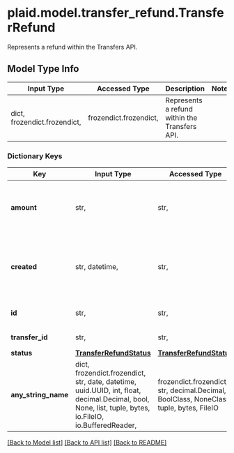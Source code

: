 # plaid.model.transfer_refund.TransferRefund

Represents a refund within the Transfers API.

## Model Type Info
Input Type | Accessed Type | Description | Notes
------------ | ------------- | ------------- | -------------
dict, frozendict.frozendict,  | frozendict.frozendict,  | Represents a refund within the Transfers API. | 

### Dictionary Keys
Key | Input Type | Accessed Type | Description | Notes
------------ | ------------- | ------------- | ------------- | -------------
**amount** | str,  | str,  | The amount of the refund (decimal string with two digits of precision e.g. \&quot;10.00\&quot;). | 
**created** | str, datetime,  | str,  | The datetime when this refund was created. This will be of the form &#x60;2006-01-02T15:04:05Z&#x60; | value must conform to RFC-3339 date-time
**id** | str,  | str,  | Plaid’s unique identifier for a refund. | 
**transfer_id** | str,  | str,  | The ID of the transfer to refund. | 
**status** | [**TransferRefundStatus**](TransferRefundStatus.md) | [**TransferRefundStatus**](TransferRefundStatus.md) |  | 
**any_string_name** | dict, frozendict.frozendict, str, date, datetime, uuid.UUID, int, float, decimal.Decimal, bool, None, list, tuple, bytes, io.FileIO, io.BufferedReader,  | frozendict.frozendict, str, decimal.Decimal, BoolClass, NoneClass, tuple, bytes, FileIO | any string name can be used but the value must be the correct type | [optional]

[[Back to Model list]](../../README.md#documentation-for-models) [[Back to API list]](../../README.md#documentation-for-api-endpoints) [[Back to README]](../../README.md)

